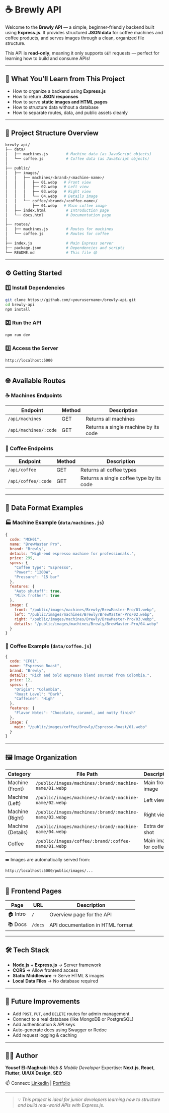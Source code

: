 # ☕ **Brewly API**

Welcome to the **Brewly API** — a simple, beginner-friendly backend built using **Express.js**.
It provides structured **JSON data** for coffee machines and coffee products, and serves images through a clean, organized file structure.

This API is **read-only**, meaning it only supports `GET` requests — perfect for learning how to build and consume APIs!

---

## 🌟 **What You’ll Learn from This Project**

* How to organize a backend using **Express.js**
* How to return **JSON responses**
* How to serve **static images and HTML pages**
* How to structure data without a database
* How to separate routes, data, and public assets cleanly

---

## 🧭 **Project Structure Overview**

```bash
brewly-api/
├── data/
│   ├── machines.js        # Machine data (as JavaScript objects)
│   └── coffee.js          # Coffee data (as JavaScript objects)
│
├── public/
│   ├── images/
│   │   ├── machines/<brand>/<machine-name>/
│   │   │   ├── 01.webp   # Front view
│   │   │   ├── 02.webp   # Left view
│   │   │   ├── 03.webp   # Right view
│   │   │   └── 04.webp   # Details image
│   │   └── coffee/<brand>/<coffee-name>/
│   │       ├── 01.webp   # Main coffee image
│   ├── index.html         # Introduction page
│   └── docs.html          # Documentation page
│
├── routes/
│   ├── machines.js        # Routes for machines
│   └── coffee.js          # Routes for coffee
│
├── index.js               # Main Express server
├── package.json           # Dependencies and scripts
└── README.md              # This file 😄
```

---

## ⚙️ **Getting Started**

### 1️⃣ **Install Dependencies**

```bash
git clone https://github.com/<yourusername>/brewly-api.git
cd brewly-api
npm install
```

### 2️⃣ **Run the API**

```bash
npm run dev
```

### 3️⃣ **Access the Server**

```
http://localhost:5000
```

---

## 🌐 **Available Routes**

### ☕ Machines Endpoints

| Endpoint              | Method | Description                          |
| --------------------- | ------ | ------------------------------------ |
| `/api/machines`       | GET    | Returns all machines                 |
| `/api/machines/:code` | GET    | Returns a single machine by its code |

### 🌱 Coffee Endpoints

| Endpoint            | Method | Description                              |
| ------------------- | ------ | ---------------------------------------- |
| `/api/coffee`       | GET    | Returns all coffee types                 |
| `/api/coffee/:code` | GET    | Returns a single coffee type by its code |

---

## 🧩 **Data Format Examples**

### 🏭 Machine Example (`data/machines.js`)

```js
{
  code: "MCH01",
  name: "BrewMaster Pro",
  brand: "Brewly",
  details: "High-end espresso machine for professionals.",
  price: 299,
  specs: {
    "Coffee type": "Espresso",
    "Power": "1200W",
    "Pressure": "15 bar"
  },
  features: {
    "Auto shutoff": true,
    "Milk frother": true
  },
  image: {
    front: "/public/images/machines/Brewly/BrewMaster-Pro/01.webp",
    left: "/public/images/machines/Brewly/BrewMaster-Pro/02.webp",
    right: "/public/images/machines/Brewly/BrewMaster-Pro/03.webp",
    details: "/public/images/machines/Brewly/BrewMaster-Pro/04.webp"
  }
}
```

### 🍫 Coffee Example (`data/coffee.js`)

```js
{
  code: "CF01",
  name: "Espresso Roast",
  brand: "Brewly",
  details: "Rich and bold espresso blend sourced from Colombia.",
  price: 12,
  specs: {
    "Origin": "Colombia",
    "Roast Level": "Dark",
    "Caffeine": "High"
  },
  features: {
    "Flavor Notes": "Chocolate, caramel, and nutty finish"
  },
  image: {
    main: "/public/images/coffee/Brewly/Espresso-Roast/01.webp"
  }
}
```

---

## 🖼️ **Image Organization**

| Category          | File Path                                              | Description           |
| ----------------- | ------------------------------------------------------ | --------------------- |
| Machine (Front)   | `/public/images/machines/:brand/:machine-name/01.webp` | Main front image      |
| Machine (Left)    | `/public/images/machines/:brand/:machine-name/02.webp` | Left view             |
| Machine (Right)   | `/public/images/machines/:brand/:machine-name/03.webp` | Right view            |
| Machine (Details) | `/public/images/machines/:brand/:machine-name/04.webp` | Extra detail shot     |
| Coffee            | `/public/images/coffee/:brand/:coffee-name/01.webp`    | Main image for coffee |

➡️ Images are automatically served from:

```
http://localhost:5000/public/images/...
```

---

## 🧱 **Frontend Pages**

| Page     | URL     | Description                      |
| -------- | ------- | -------------------------------- |
| 🏠 Intro | `/`     | Overview page for the API        |
| 📚 Docs  | `/docs` | API documentation in HTML format |

---

## 🛠️ **Tech Stack**

* **Node.js** + **Express.js**  → Server framework
* **CORS**  → Allow frontend access
* **Static Middleware**  → Serve HTML & images
* **Local Data Files**  → No database required

---

## 🚀 **Future Improvements**

* Add `POST`, `PUT`, and `DELETE` routes for admin management
* Connect to a real database (like MongoDB or PostgreSQL)
* Add authentication & API keys
* Auto-generate docs using Swagger or Redoc
* Add request logging & caching

---

## 👨‍💻 **Author**

**Yousef El-Maghrabi**
*Web & Mobile Developer*
Expertise: **Next.js**, **React**, **Flutter**, **UI/UX Design**, **SEO**

📫 Connect: [LinkedIn](#) | [Portfolio](#)

---

> 💡 *This project is ideal for junior developers learning how to structure and build real-world APIs with Express.js.*
> 
